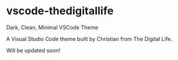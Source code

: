 # vscode-thedigitallife
Dark, Clean, Minimal VSCode Theme

A Visual Studio Code theme built by Christian from The Digital Life.

Will be updated soon!